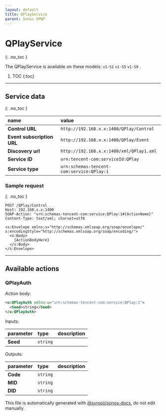 ```yaml
---
layout: default
title: QPlayService
parent: Sonos UPNP
---
```

# QPlayService
{: .no_toc }

The QPlayService is available on these models: `v1-S1` `v1-S5` `v1-S9` .

1. TOC
{:toc}

---


## Service data
{: .no_toc }

| name | value |
|:-----|:------|
| **Control URL** | `http://192.168.x.x:1400/QPlay/Control` |
| **Event subscription URL** | `http://192.168.x.x:1400/QPlay/Event` |
| **Discovery url** | `http://192.168.x.x:1400/xml/QPlay1.xml` |
| **Service ID** | `urn:tencent-com:serviceId:QPlay` |
| **Service type** | `urn:schemas-tencent-com:service:QPlay:1` |

### Sample request
{: .no_toc }

```http
POST /QPlay/Control
Host: 192.168.x.x:1400
SOAP-Action: "urn:schemas-tencent-com:service:QPlay:1#{ActionName}"
Content-Type: text/xml; charset=utf8

<s:Envelope xmlns:s="http://schemas.xmlsoap.org/soap/envelope/" s:encodingStyle="http://schemas.xmlsoap.org/soap/encoding/">
  <s:Body>
    {ActionBodyHere}
  </s:Body>
</s:Envelope>
```

---

## Available actions

### QPlayAuth

Action body:

```xml
<u:QPlayAuth xmlns:u="urn:schemas-tencent-com:service:QPlay:1">
  <Seed>string</Seed>
</u:QPlayAuth>
```


Inputs:

| parameter | type | description |
|:----------|:-----|:------------|
| **Seed** | `string` |  |

Outputs:

| parameter | type | description |
|:----------|:-----|:------------|
| **Code** | `string` |  |
| **MID** | `string` |  |
| **DID** | `string` |  |


This file is automatically generated with [@svrooij/sonos-docs](https://github.com/svrooij/sonos-api-docs/tree/main/generator/sonos-docs), do not edit manually.
